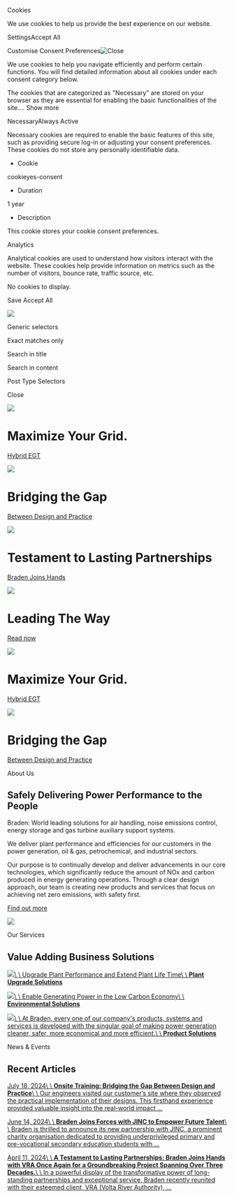Cookies

We use cookies to help us provide the best experience on our website.

SettingsAccept All

Customise Consent Preferences![Close](https://braden.com/wp-content/plugins/cookie-law-info/lite/frontend/images/close.svg)

We use cookies to help you navigate efficiently and perform certain functions. You will find detailed information about all cookies under each consent category below.

The cookies that are categorized as "Necessary" are stored on your browser as they are essential for enabling the basic functionalities of the site.... Show more

NecessaryAlways Active

Necessary cookies are required to enable the basic features of this site, such as providing secure log-in or adjusting your consent preferences. These cookies do not store any personally identifiable data.

- Cookie

cookieyes-consent

- Duration

1 year

- Description



This cookie stores your cookie consent preferences.


Analytics

Analytical cookies are used to understand how visitors interact with the website. These cookies help provide information on metrics such as the number of visitors, bounce rate, traffic source, etc.

No cookies to display.

Save  Accept All

![](https://secure.agiledata7.com/262917.png)

Generic selectors

Exact matches only

Search in title

Search in content

Post Type Selectors

Close


![](https://braden.com/wp-content/uploads/2023/02/Crossfield_transformer_stacks_1200x1800-1024x1536.jpg)

# Maximize Your Grid.

[Hybrid EGT](https://braden.com/services/hybrid-egt/)

![](https://braden.com/wp-content/uploads/2024/07/20240618_092224-1152x1536.jpg)

# Bridging the Gap

[Between Design and Practice](https://braden.com/onsite-training-bridging-the-gap-between-design-and-practice/)

![](https://braden.com/wp-content/uploads/2024/04/20231213_180553_01-1-1536x1432.jpg)

# Testament to Lasting Partnerships

[Braden Joins Hands](https://braden.com/a-testament-to-lasting-partnerships-braden-joins-hands-with-vra-once-again-for-a-groundbreaking-project-spanning-over-three-decades/)

![](https://braden.com/wp-content/uploads/2023/11/IMG_6429-1-scaled-1-1536x1152.jpg)

# Leading The Way

[Read now](https://braden.com/leading-the-way-in-emission-reduction-braden-successfully-delivers-another-simple-cycle-hot-scr-solution-with-new-drive-technology-in-italy/)

![](https://braden.com/wp-content/uploads/2023/02/Crossfield_transformer_stacks_1200x1800-1024x1536.jpg)

# Maximize Your Grid.

[Hybrid EGT](https://braden.com/services/hybrid-egt/)

![](https://braden.com/wp-content/uploads/2024/07/20240618_092224-1152x1536.jpg)

# Bridging the Gap

[Between Design and Practice](https://braden.com/onsite-training-bridging-the-gap-between-design-and-practice/)

About Us

## Safely Delivering Power Performance to the People

Braden: World leading solutions for air handling, noise emissions control, energy storage and gas turbine auxiliary support systems.

We deliver plant performance and efficiencies for our customers in the power generation, oil & gas, petrochemical, and industrial sectors.

Our purpose is to continually develop and deliver advancements in our core technologies, which significantly reduce the amount of NOx and carbon produced in energy generating operations. Through a clear design approach, our team is creating new products and services that focus on achieving net zero emissions, with safety first.

[Find out more](https://braden.com/about-us/)

![](https://braden.com/wp-content/uploads/2023/11/IMG_6429-1-scaled-1-1024x768.jpg)

Our Services

## Value Adding Business Solutions

[![](https://braden.com/wp-content/uploads/2024/10/IMG_7039-2-1-683x1024.jpg)\\
\\
Upgrade Plant Performance and Extend Plant Life Time\\
\\
**Plant Upgrade Solutions**](https://braden.com/services/plant-upgrade-solutions/)

[![](https://braden.com/wp-content/uploads/2023/02/2022_07_27_FL_0094_Generators-copy-scaled-1-1024x767.jpg)\\
\\
Enable Generating Power in the Low Carbon Economy\\
\\
**Environmental Solutions**](https://braden.com/services/environmental-solutions/)

[![](https://braden.com/wp-content/uploads/2024/07/20240618_131013-768x1024.jpg)\\
\\
At Braden, every one of our company's products, systems and services is developed with the singular goal of making power generation cleaner, safer, more economical and more efficient.\\
\\
**Product Solutions**](https://braden.com/services/product-solutions/)

News & Events

## Recent Articles

[July 18, 2024\\
\\
**Onsite Training: Bridging the Gap Between Design and Practice**\\
\\
Our engineers visited our customer’s site where they observed the practical implementation of their designs. This firsthand experience provided valuable insight into the real-world impact …](https://braden.com/onsite-training-bridging-the-gap-between-design-and-practice/)

[June 14, 2024\\
\\
**Braden Joins Forces with JINC to Empower Future Talent**\\
\\
Braden is thrilled to announce its new partnership with JINC, a prominent charity organisation dedicated to providing underprivileged primary and pre-vocational secondary education students with …](https://braden.com/braden-joins-forces-with-jinc-to-empower-future-talent/)

[April 11, 2024\\
\\
**A Testament to Lasting Partnerships: Braden Joins Hands with VRA Once Again for a Groundbreaking Project Spanning Over Three Decades.**\\
\\
In a powerful display of the transformative power of long-standing partnerships and exceptional service, Braden recently reunited with their esteemed client, VRA (Volta River Authority), …](https://braden.com/a-testament-to-lasting-partnerships-braden-joins-hands-with-vra-once-again-for-a-groundbreaking-project-spanning-over-three-decades/)